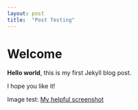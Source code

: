 ```yaml
---
layout: post
title:  "Post Testing"
---
```


# Welcome

**Hello world**, this is my first Jekyll blog post.

I hope you like it!

Image test:
[My helpful screenshot](/asset/cutecat)
